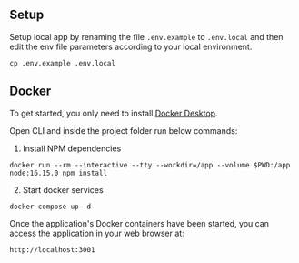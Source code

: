 ## Setup

Setup local app by renaming the file `.env.example` to `.env.local` and then edit the env file parameters according to your local environment. 

```
cp .env.example .env.local
```

## Docker

To get started, you only need to install [Docker Desktop](https://www.docker.com/products/docker-desktop/).

Open CLI and inside the project folder run below commands:

1. Install NPM dependencies
````
docker run --rm --interactive --tty --workdir=/app --volume $PWD:/app node:16.15.0 npm install
````

2. Start docker services
````
docker-compose up -d
````

Once the application's Docker containers have been started, you can access the application in your web browser at: 
```
http://localhost:3001
```
